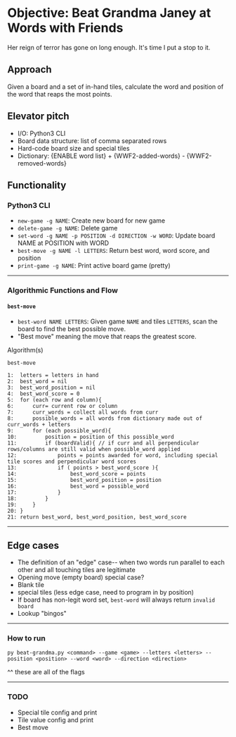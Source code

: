 # Objective: Beat Grandma Janey at Words with Friends

Her reign of terror has gone on long enough. It's time I put a stop to it.

## Approach

Given a board and a set of in-hand tiles, calculate the word and position of the word that reaps the most points.

## Elevator pitch

- I/O: Python3 CLI
- Board data structure: list of comma separated rows
- Hard-code board size and special tiles
- Dictionary: {ENABLE word list} + {WWF2-added-words} - {WWF2-removed-words}

## Functionality

### Python3 CLI

- `new-game -g NAME`: Create new board for new game
- `delete-game -g NAME`: Delete game
- `set-word -g NAME -p POSITION -d DIRECTION -w WORD`: Update board NAME at POSITION with WORD
- `best-move -g NAME -l LETTERS`: Return best word, word score, and position
- `print-game -g NAME`: Print active board game (pretty)

---

### Algorithmic Functions and Flow


#### `best-move`

- `best-word NAME LETTERS`: Given game `NAME` and tiles `LETTERS`, scan the board to find the best possible move.
- "Best move" meaning the move that reaps the greatest score.

Algorithm(s)


`best-move`

```
1:  letters = letters in hand
2:  best_word = nil
3:  best_word_position = nil
4:  best_word_score = 0
5:  for (each row and column){
6:      curr= current row or column
7:      curr_words = collect all words from curr
8:      possible_words = all words from dictionary made out of curr_words + letters
9:      for (each possible_word){
10:         position = position of this possible_word
11:         if (boardValid){ // if curr and all perpendicular rows/columns are still valid when possible_word applied
12:             points = points awarded for word, including special tile scores and perpendicular word scores
13:             if ( points > best_word_score ){
14:                 best_word_score = points
15:                 best_word_position = position
16:                 best_word = possible_word
17:             }
18:         }
19:     }
20: }
21: return best_word, best_word_position, best_word_score
```

---

## Edge cases

- The definition of an "edge" case-- when two words run parallel to each other and all touching tiles are legitimate
- Opening move (empty board) special case?
- Blank tile
- special tiles (less edge case, need to program in by position)
- If board has non-legit word set, `best-word` will always return `invalid board`
- Lookup "bingos"

---

### How to run

`py beat-grandma.py <command> --game <game> --letters <letters> --position <position> --word <word> --direction <direction>`

^^ these are all of the flags

---

### TODO

- Special tile config and print
- Tile value config and print
- Best move